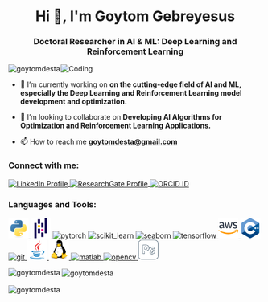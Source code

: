 <h1 align="center">Hi 👋, I'm Goytom Gebreyesus</h1>
<h3 align="center">Doctoral Researcher in AI & ML: Deep Learning and Reinforcement Learning</h3>
<img align="right" alt="Coding" width="400" src="[https://drive.google.com/file/d/1457kbTIWZz6cuNl2Dghur-jgPkvvPilH/view?usp=sharing](https://i1.wp.com/wiobyrne.com/wp-content/uploads/2018/07/GleamingReflectingCricket.gif?resize=300%2C169&ssl=1)">

<p align="left"> <img src="https://komarev.com/ghpvc/?username=goytomdesta&label=Profile%20views&color=0e75b6&style=flat" alt="goytomdesta" /> </p>

- 🔭 I’m currently working on **on the cutting-edge field of AI and ML, especially the Deep Learning and Reinforcement Learning model development and optimization.**

- 👯 I’m looking to collaborate on **Developing AI Algorithms for Optimization and Reinforcement Learning Applications.**

- 📫 How to reach me **goytomdesta@gmail.com**

<h3 align="left">Connect with me:</h3>
<p align="left">
  <a href="https://linkedin.com/in/goytom-desta-gebreyesus-ba6367111" target="blank">
    <img align="center" src="https://raw.githubusercontent.com/rahuldkjain/github-profile-readme-generator/master/src/images/icons/Social/linked-in-alt.svg" alt="LinkedIn Profile" height="30" width="40" />
  </a>
  <a href="https://www.researchgate.net/profile/Goytom-Gebreyesus/research" target="blank">
    <img align="center" src="https://www.researchgate.net/apple-touch-icon.png" alt="ResearchGate Profile" height="30" width="40" />
  </a>
  <a href="https://orcid.org/0000-0001-7836-8399" target="blank">
    <img align="center" src="https://orcid.org/sites/default/files/images/orcid_24x24.png" alt="ORCID ID" height="30" width="40" />
  </a>
</p>

<h3 align="left">Languages and Tools:</h3>
<p align="left"> </a> <a href="https://www.python.org" target="_blank" rel="noreferrer"> <img src="https://raw.githubusercontent.com/devicons/devicon/master/icons/python/python-original.svg" alt="python" width="40" height="40"/> </a> <a href="https://pandas.pydata.org/" target="_blank" rel="noreferrer"> <img src="https://raw.githubusercontent.com/devicons/devicon/2ae2a900d2f041da66e950e4d48052658d850630/icons/pandas/pandas-original.svg" alt="pandas" width="40" height="40"/> </a> <a href="https://pytorch.org/" target="_blank" rel="noreferrer"> <img src="https://www.vectorlogo.zone/logos/pytorch/pytorch-icon.svg" alt="pytorch" width="40" height="40"/> </a> <a href="https://scikit-learn.org/" target="_blank" rel="noreferrer"> <img src="https://upload.wikimedia.org/wikipedia/commons/0/05/Scikit_learn_logo_small.svg" alt="scikit_learn" width="40" height="40"/> </a> <a href="https://seaborn.pydata.org/" target="_blank" rel="noreferrer"> <img src="https://seaborn.pydata.org/_images/logo-mark-lightbg.svg" alt="seaborn" width="40" height="40"/> </a> <a href="https://www.tensorflow.org" target="_blank" rel="noreferrer"> <img src="https://www.vectorlogo.zone/logos/tensorflow/tensorflow-icon.svg" alt="tensorflow" width="40" height="40"/> <a href="https://aws.amazon.com" target="_blank" rel="noreferrer"> <img src="https://raw.githubusercontent.com/devicons/devicon/master/icons/amazonwebservices/amazonwebservices-original-wordmark.svg" alt="aws" width="40" height="40"/> </a> <a href="https://www.w3schools.com/cpp/" target="_blank" rel="noreferrer"> <img src="https://raw.githubusercontent.com/devicons/devicon/master/icons/cplusplus/cplusplus-original.svg" alt="cplusplus" width="40" height="40"/> </a> <a href="https://git-scm.com/" target="_blank" rel="noreferrer"> <img src="https://www.vectorlogo.zone/logos/git-scm/git-scm-icon.svg" alt="git" width="40" height="40"/> </a> <a href="https://www.java.com" target="_blank" rel="noreferrer"> <img src="https://raw.githubusercontent.com/devicons/devicon/master/icons/java/java-original.svg" alt="java" width="40" height="40"/> </a> <a href="https://www.linux.org/" target="_blank" rel="noreferrer"> <img src="https://raw.githubusercontent.com/devicons/devicon/master/icons/linux/linux-original.svg" alt="linux" width="40" height="40"/> </a> <a href="https://www.mathworks.com/" target="_blank" rel="noreferrer"> <img src="https://upload.wikimedia.org/wikipedia/commons/2/21/Matlab_Logo.png" alt="matlab" width="40" height="40"/> </a> <a href="https://opencv.org/" target="_blank" rel="noreferrer"> <img src="https://www.vectorlogo.zone/logos/opencv/opencv-icon.svg" alt="opencv" width="40" height="40"/> </a> <a href="https://www.photoshop.com/en" target="_blank" rel="noreferrer"> <img src="https://raw.githubusercontent.com/devicons/devicon/master/icons/photoshop/photoshop-line.svg" alt="photoshop" width="40" height="40"/> </a> </p>

<p><img align="left" src="https://github-readme-stats.vercel.app/api/top-langs?username=goytomdesta&show_icons=true&locale=en&layout=compact" alt="goytomdesta" /></p>

<p>&nbsp;<img align="center" src="https://github-readme-stats.vercel.app/api?username=goytomdesta&show_icons=true&locale=en" alt="goytomdesta" /></p>

<p><img align="center" src="https://github-readme-streak-stats.herokuapp.com/?user=goytomdesta&" alt="goytomdesta" /></p>
